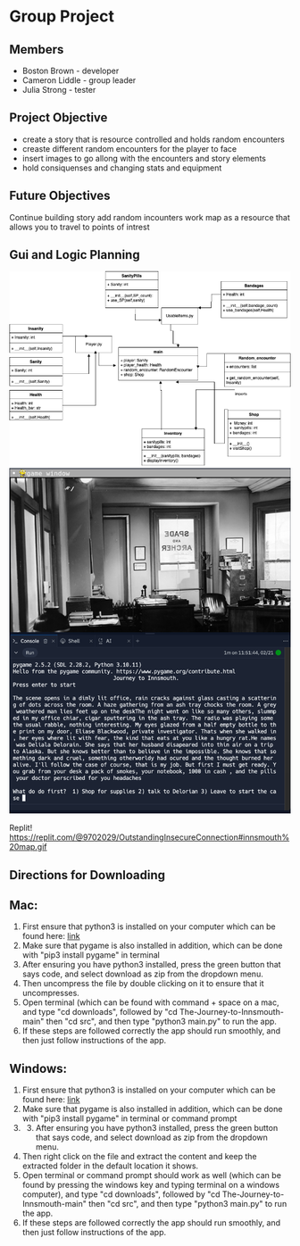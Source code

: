 # Group Project

## Members
  * Boston Brown - developer
  * Cameron Liddle - group leader
  * Julia Strong - tester

## Project Objective
  * create a story that is resource controlled and holds random encounters
  * creaste different random encounters for the player to face
  * insert images to go allong with the encounters and story elements
  * hold consiquenses and changing stats and equipment

## Future Objectives
Continue building story 
add random incounters
work map as a resource that allows you to travel to points of intrest


## Gui and Logic Planning



![Diagram](https://github.com/9702029/The-Journey-to-Innsmouth/blob/main/images/ClassDiagramUpdated2.png?raw=true)
![firstchoice](https://github.com/9702029/The-Journey-to-Innsmouth/blob/main/Screenshot%202024-02-21%20at%2011.52.51%20AM.png?raw=true)

Replit!
https://replit.com/@9702029/OutstandingInsecureConnection#innsmouth%20map.gif

## Directions for Downloading 
## Mac:
1. First ensure that python3 is installed on your computer which can be found here: [link](https://www.python.org/downloads/)
2. Make sure that pygame is also installed in addition, which can be done with "pip3 install pygame" in terminal
3. After ensuring you have python3 installed, press the green button that says code, and select download as zip from the dropdown menu.
4. Then uncompress the file by double clicking on it to ensure that it uncompresses.
5. Open terminal (which can be found with command + space on a mac, and type "cd downloads", followed by "cd The-Journey-to-Innsmouth-main" then "cd src", and then type "python3 main.py" to run the app.
6. If these steps are followed correctly the app should run smoothly, and then just follow instructions of the app.
## Windows:
1. First ensure that python3 is installed on your computer which can be found here: [link](https://www.python.org/downloads/)
2. Make sure that pygame is also installed in addition, which can be done with "pip3 install pygame" in terminal or command prompt
3. 3. After ensuring you have python3 installed, press the green button that says code, and select download as zip from the dropdown menu.
4. Then right click on the file and extract the content and keep the extracted folder in the default location it shows.
5. Open terminal or command prompt should work as well (which can be found by pressing the windows key and typing terminal on a windows computer), and type "cd downloads", followed by "cd The-Journey-to-Innsmouth-main" then "cd src", and then type "python3 main.py" to run the app.
6. If these steps are followed correctly the app should run smoothly, and then just follow instructions of the app.
